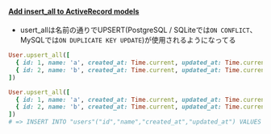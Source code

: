 #### [Add insert_all to ActiveRecord models](https://github.com/rails/rails/pull/35077)

* usert_allは名前の通りでUPSERT(PostgreSQL / SQLiteでは`ON CONFLICT`、MySQLでは`ON DUPLICATE KEY UPDATE`)が使用されるようになってる　

```ruby
User.upsert_all([
  { id: 1, name: 'a', created_at: Time.current, updated_at: Time.current },
  { id: 2, name: 'b', created_at: Time.current, updated_at: Time.current },
])

User.upsert_all([
  { id: 1, name: 'a', created_at: Time.current, updated_at: Time.current },
  { id: 2, name: 'b', created_at: Time.current, updated_at: Time.current },
])
# => INSERT INTO "users"("id","name","created_at","updated_at") VALUES (1, 'a', '2019-06-16 07:36:38.699495', '2019-06-16 07:36:38.699507'), (2, 'b', '2019-06-16 07:36:38.699510', '2019-06-16 07:36:38.699513') ON CONFLICT ("id") DO UPDATE SET "name"=excluded."name","created_at"=excluded."created_at","updated_at"=excluded."updated_at" RETURNING "id"
```
